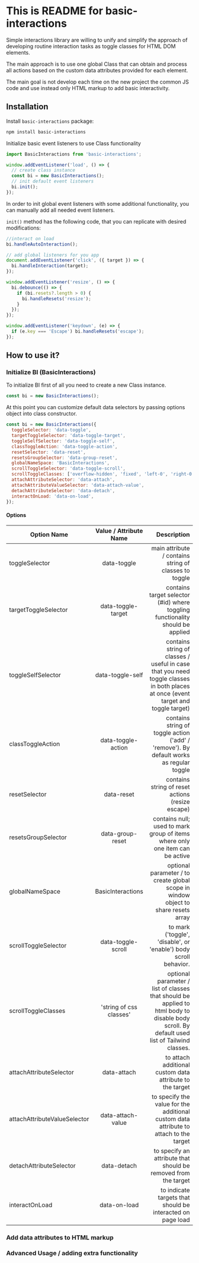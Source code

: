 # This is README for basic-interactions

Simple interactions library are willing to unify and simplify the approach of developing routine interaction tasks as toggle classes for HTML DOM elements.

The main approach is to use one global Class that can obtain and process all actions based on the custom data attributes provided for each element.

The main goal is not develop each time on the new project the common JS code and use instead only HTML markup to add basic interactivity.

## Installation

Install `basic-interactions` package:

```bash
npm install basic-interactions
```

Initialize basic event listeners to use Class functionality

```js
import BasicInteractions from 'basic-interactions';

window.addEventListener('load', () => {
  // create class instance
  const bi = new BasicInteractions();
  // init default event listeners
  bi.init();
});
```

In order to init global event listeners with some additional functionality, you can manually add all needed event listeners.

`init()` method has the following code, that you can replicate with desired modifications:

```js
//interact on load
bi.handleAutoInteraction();

// add global listeners for you app
document.addEventListener('click', ({ target }) => {
  bi.handleInteraction(target);
});

window.addEventListener('resize', () => {
  bi.debounce(() => {
    if (bi.resets?.length > 0) {
      bi.handleResets('resize');
    }
  });
});

window.addEventListener('keydown', (e) => {
  if (e.key === 'Escape') bi.handleResets('escape');
});
```

## How to use it?

### Initialize BI (BasicInteractions)

To initialize BI first of all you need to create a new Class instance.

```js
const bi = new BasicInteractions();
```

At this point you can customize default data selectors by passing options object into class constructor.

```js
const bi = new BasicInteractions({
  toggleSelector: 'data-toggle',
  targetToggleSelector: 'data-toggle-target',
  toggleSelfSelector: 'data-toggle-self',
  classToggleAction: 'data-toggle-action',
  resetSelector: 'data-reset',
  resetsGroupSelector: 'data-group-reset',
  globalNameSpace: 'BasicInteractions',
  scrollToggleSelector: 'data-toggle-scroll',
  scrollToggleClasses: ['overflow-hidden', 'fixed', 'left-0', 'right-0'],
  attachAttributeSelector: 'data-attach',
  attachAttributeValueSelector: 'data-attach-value',
  detachAttributeSelector: 'data-detach',
  interactOnLoad: 'data-on-load',
});
```

#### Options

| Option Name                  | Value / Attribute Name  |                                                                                                                                Description |
| ---------------------------- | :---------------------: | -----------------------------------------------------------------------------------------------------------------------------------------: |
| toggleSelector               |       data-toggle       |                                                                                      main attribute / contains string of classes to toggle |
| targetToggleSelector         |   data-toggle-target    |                                                              contains target selector (#id) where toggling functionality should be applied |
| toggleSelfSelector           |    data-toggle-self     |           contains string of classes / useful in case that you need toggle classes in both places at once (event target and toggle target) |
| classToggleAction            |   data-toggle-action    |                                                    contains string of toggle action ('add' / 'remove'). By default works as regular toggle |
| resetSelector                |       data-reset        |                                                                                           contains string of reset actions (resize escape) |
| resetsGroupSelector          |    data-group-reset     |                                                               contains null; used to mark group of items where only one item can be active |
| globalNameSpace              |    BasicInteractions    |                                                         optional parameter / to create global scope in window object to share resets array |
| scrollToggleSelector         |   data-toggle-scroll    |                                                                           to mark ('toggle', 'disable', or 'enable') body scroll behavior. |
| scrollToggleClasses          | 'string of css classes' | optional parameter / list of classes that should be applied to html body to disable body scroll. By default used list of Tailwind classes. |
| attachAttributeSelector      |       data-attach       |                                                                                   to attach additional custom data attribute to the target |
| attachAttributeValueSelector |    data-attach-value    |                                                      to specify the value for the additional custom data attribute to attach to the target |
| detachAttributeSelector      |       data-detach       |                                                                             to specify an attribute that should be removed from the target |
| interactOnLoad               |      data-on-load       |                                                                                 to indicate targets that should be interacted on page load |

### Add data attributes to HTML markup

<!-- TODO: add examples -->

### Advanced Usage / adding extra functionality

<!-- TODO: add example with mutation observer -->

